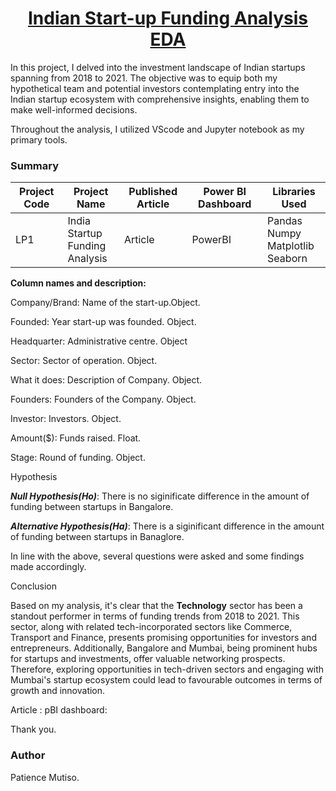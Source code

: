<center><h1 style="text-decoration: underline;">Indian Start-up Funding Analysis EDA</h1></center>


In this project, I delved into the investment landscape of Indian startups spanning from 2018 to 2021. The objective was to equip both my hypothetical team and potential investors contemplating entry into the Indian startup ecosystem with comprehensive insights, enabling them to make well-informed decisions. 

Throughout the analysis, I utilized VScode and Jupyter notebook as my primary tools.

### Summary
| Project Code | Project Name | Published Article | Power BI Dashboard |Libraries Used|
|--------------|--------------|-------------------|-----------------|--------------|
| LP1          | India <br> Startup <br> Funding <br> Analysis| Article | PowerBI|Pandas <br> Numpy <br> Matplotlib <br> Seaborn|

**Column names and description:**

Company/Brand: Name of the start-up.Object.

Founded: Year start-up was founded. Object.

Headquarter: Administrative centre. Object

Sector: Sector of operation. Object.

What it does: Description of Company. Object.

Founders: Founders of the Company. Object.

Investor: Investors. Object.

Amount($): Funds raised. Float.

Stage: Round of funding. Object.

Hypothesis

***Null Hypothesis(Ho)***: There is no siginificate difference in the amount of funding between startups in Bangalore.

***Alternative Hypothesis(Ha)***: There is a siginificant difference in the amount of funding between startups in Banaglore.

In line with the above, several questions were asked and some findings made accordingly.

Conclusion

Based on my analysis, it's clear that the **Technology** sector has been a standout performer in terms of funding trends from 2018 to 2021. This sector, along with related tech-incorporated sectors like Commerce, Transport and Finance, presents promising opportunities for investors and entrepreneurs. Additionally, Bangalore and Mumbai, being prominent hubs for startups and investments, offer valuable networking prospects. Therefore, exploring opportunities in tech-driven sectors and engaging with Mumbai's startup ecosystem could lead to favourable outcomes in terms of growth and innovation.

Article :
pBI dashboard: 

Thank you.

### Author
Patience Mutiso.
